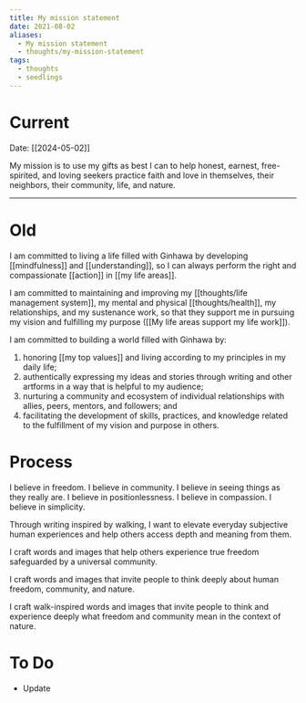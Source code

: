 ```yaml
---
title: My mission statement
date: 2021-08-02
aliases:
  - My mission statement
  - thoughts/my-mission-statement
tags:
  - thoughts
  - seedlings
---
```

# Current

Date: [[2024-05-02]]

My mission is to use my gifts as best I can to help honest, earnest, free-spirited, and loving seekers practice faith and love in themselves, their neighbors, their community, life, and nature.

***
# Old

I am committed to living a life filled with Ginhawa by developing [[mindfulness]] and [[understanding]], so I can always perform the right and compassionate [[action]] in [[my life areas]].

I am committed to maintaining and improving my [[thoughts/life management system]], my mental and physical [[thoughts/health]], my relationships, and my sustenance work, so that they support me in pursuing my vision and fulfilling my purpose ([[My life areas support my life work]]).

I am committed to building a world filled with Ginhawa by:

1. honoring [[my top values]] and living according to my principles in my daily life;
2. authentically expressing my ideas and stories through writing and other artforms in a way that is helpful to my audience;
3. nurturing a community and ecosystem of individual relationships with allies, peers, mentors, and followers; and
4. facilitating the development of skills, practices, and knowledge related to the fulfillment of my vision and purpose in others.

# Process

I believe in freedom.
I believe in community.
I believe in seeing things as they really are.
I believe in positionlessness.
I believe in compassion.
I believe in simplicity.

Through writing inspired by walking, I want to elevate everyday subjective human experiences and help others access depth and meaning from them.

I craft words and images that help others experience true freedom safeguarded by a universal community.

I craft words and images that invite people to think deeply about human freedom, community, and nature.

I craft walk-inspired words and images that invite people to think and experience deeply what freedom and community mean in the context of nature.


# To Do

- Update
